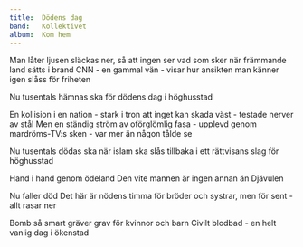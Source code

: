 ```yaml
---
title:  Dödens dag
band:   Kollektivet
album:  Kom hem
---
```


Man låter ljusen släckas ner,
så att ingen ser vad som sker
när främmande land sätts i brand
CNN - en gammal vän -
visar hur ansikten man känner igen
slåss för friheten

Nu tusentals hämnas ska
för dödens dag i höghusstad

En kollision i en nation -
stark i tron
att inget kan skada väst -
testade nerver av stål
Men en ständig ström
av oförglömlig fasa -
upplevd genom mardröms-TV:s sken -
var mer än någon tålde se

Nu tusentals dödas ska
när islam ska slås tillbaka
i ett rättvisans slag för höghusstad

Hand i hand genom ödeland
Den vite mannen är ingen annan än
Djävulen

Nu faller död
Det här är nödens timma
för bröder och systrar,
men för sent - allt rasar ner

Bomb så smart gräver grav
för kvinnor och barn
Civilt blodbad -
en helt vanlig dag i ökenstad